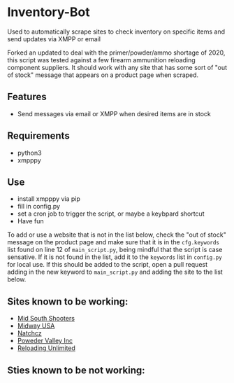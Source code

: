 # Inventory-Bot
Used to automatically scrape sites to check inventory on specific items and send updates via XMPP or email

Forked an updated to deal with the primer/powder/ammo shortage of 2020, this script was tested against a few firearm ammunition reloading component suppliers. It should work with any site that has some sort of "out of stock" message that appears on a product page when scraped.

## Features
- Send messages via email or XMPP when desired items are in stock

## Requirements
- python3
- xmpppy

## Use
- install xmpppy via pip
- fill in config.py
- set a cron job to trigger the script, or maybe a keybpard shortcut
- Have fun

To add or use a website that is not in the list below, check the "out of stock" message on the product page and make sure that it is in the `cfg.keywords` list found on line 12 of `main_script.py`, being mindful that the script is case sensative. If it is not found in the list, add it to the `keywords` list in `config.py` for local use. If this should be added to the script, open a pull request adding in the new keyword to `main_script.py` and adding the site to the list below.

## Sites known to be working:
- [Mid South Shooters](https://www.midsouthshooterssupply.com/)
- [Midway USA](https://www.midwayusa.com)
- [Natchcz](https://www.natchezss.com/)
- [Poweder Valley Inc](https://www.powdervalleyinc.com)
- [Reloading Unlimited](https://reloadingunlimited.com)

## Sties known to be not working:
